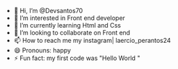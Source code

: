 - 👋 Hi, I’m @Devsantos70
- 👀 I’m interested in Front end developer
- 🌱 I’m currently learning Html and Css
- 💞️ I’m looking to collaborate on Front end
- 📫 How to reach me my instagram| laercio_perantos24
- 😄 Pronouns: happy
- ⚡ Fun fact: my first code was "Hello World "

<!---
Devsantos70/Devsantos70 is a ✨ special ✨ repository because its `README.md` (this file) appears on your GitHub profile.
You can click the Preview link to take a look at your changes.
--->
